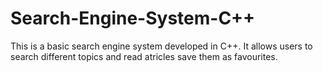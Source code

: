 # Search-Engine-System-C++
This is a basic search engine system developed in C++. It allows users to search different topics and read atricles save them as favourites. 
